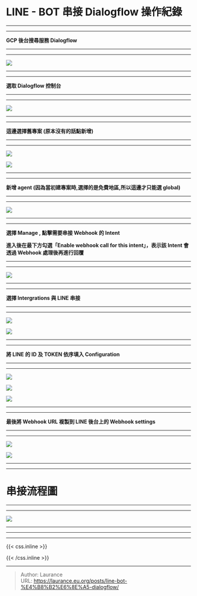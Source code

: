 # LINE - BOT 串接 Dialogflow 操作紀錄


***
***
    
**GCP 後台搜尋服務 Dialogflow**

***
***
    
   ![](001.png)

***
***
   
**選取 Dialogflow 控制台**

***
***
    
   ![](002.png)

***
***
   
**這邊選擇舊專案 (原本沒有的話點新增)**

***
***
    
   ![](003.png)
   
   ![](004.png)

***
***
   
**新增 agent (因為當初建專案時,選擇的是免費地區,所以這邊才只能選 global)**

***
***
    
   ![](005.png)

***
***
   
**選擇 Manage , 點擊需要串接 Webhook 的 Intent** 
    
**進入後在最下方勾選「Enable webhook call for this intent」，表示該 Intent 會透過 Webhook 處理後再進行回覆**

***
***
    
   ![](006.png)

***
***
   
**選擇 Intergrations 與 LINE 串接**

***
***
    
   ![](007.png)
   
   ![](008.png)

***
***
   
**將 LINE 的 ID 及 TOKEN 依序填入 Configuration**

***
***
    
   ![](009.png)
   
   ![](010.png)
   
   ![](011.png)

***
***
   
**最後將 Webhook URL 複製到 LINE 後台上的 Webhook settings** 

***
***
   
   ![](012.png)
   
   ![](013.png)

***
***
   
**串接流程圖**
=====

***
***
   
   ![](014.png)

***
***
    

***

{{< css.inline >}}
<style>
.emojify {
	font-family: Apple Color Emoji, Segoe UI Emoji, NotoColorEmoji, Segoe UI Symbol, Android Emoji, EmojiSymbols;
	font-size: 2rem;
	vertical-align: middle;
}
@media screen and (max-width:650px) {
  .nowrap {
    display: block;
    margin: 25px 0;
  }
}
</style>
{{< /css.inline >}}


---

> Author: Laurance  
> URL: https://laurance.eu.org/posts/line-bot-%E4%B8%B2%E6%8E%A5-dialogflow/  

